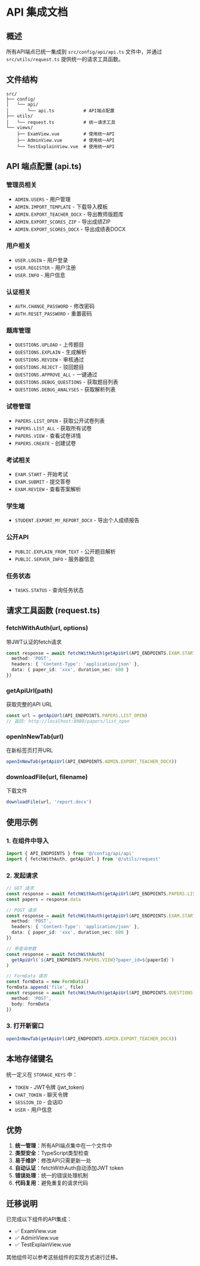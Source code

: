 # API 集成文档

## 概述

所有API端点已统一集成到 `src/config/api/api.ts` 文件中，并通过 `src/utils/request.ts` 提供统一的请求工具函数。

## 文件结构

```
src/
├── config/
│   └── api/
│       └── api.ts           # API端点配置
├── utils/
│   └── request.ts           # 统一请求工具
└── views/
    ├── ExamView.vue         # 使用统一API
    ├── AdminView.vue        # 使用统一API
    └── TestExplainView.vue  # 使用统一API
```

## API 端点配置 (api.ts)

### 管理员相关
- `ADMIN.USERS` - 用户管理
- `ADMIN.IMPORT_TEMPLATE` - 下载导入模板
- `ADMIN.EXPORT_TEACHER_DOCX` - 导出教师版题库
- `ADMIN.EXPORT_SCORES_ZIP` - 导出成绩ZIP
- `ADMIN.EXPORT_SCORES_DOCX` - 导出成绩表DOCX

### 用户相关
- `USER.LOGIN` - 用户登录
- `USER.REGISTER` - 用户注册
- `USER.INFO` - 用户信息

### 认证相关
- `AUTH.CHANGE_PASSWORD` - 修改密码
- `AUTH.RESET_PASSWORD` - 重置密码

### 题库管理
- `QUESTIONS.UPLOAD` - 上传题目
- `QUESTIONS.EXPLAIN` - 生成解析
- `QUESTIONS.REVIEW` - 审核通过
- `QUESTIONS.REJECT` - 驳回题目
- `QUESTIONS.APPROVE_ALL` - 一键通过
- `QUESTIONS.DEBUG_QUESTIONS` - 获取题目列表
- `QUESTIONS.DEBUG_ANALYSES` - 获取解析列表

### 试卷管理
- `PAPERS.LIST_OPEN` - 获取公开试卷列表
- `PAPERS.LIST_ALL` - 获取所有试卷
- `PAPERS.VIEW` - 查看试卷详情
- `PAPERS.CREATE` - 创建试卷

### 考试相关
- `EXAM.START` - 开始考试
- `EXAM.SUBMIT` - 提交答卷
- `EXAM.REVIEW` - 查看答案解析

### 学生端
- `STUDENT.EXPORT_MY_REPORT_DOCX` - 导出个人成绩报告

### 公开API
- `PUBLIC.EXPLAIN_FROM_TEXT` - 公开题目解析
- `PUBLIC.SERVER_INFO` - 服务器信息

### 任务状态
- `TASKS.STATUS` - 查询任务状态

## 请求工具函数 (request.ts)

### fetchWithAuth(url, options)
带JWT认证的fetch请求
```typescript
const response = await fetchWithAuth(getApiUrl(API_ENDPOINTS.EXAM.START), {
  method: 'POST',
  headers: { 'Content-Type': 'application/json' },
  data: { paper_id: 'xxx', duration_sec: 600 }
})
```

### getApiUrl(path)
获取完整的API URL
```typescript
const url = getApiUrl(API_ENDPOINTS.PAPERS.LIST_OPEN)
// 返回: http://localhost:8080/papers/list_open
```

### openInNewTab(url)
在新标签页打开URL
```typescript
openInNewTab(getApiUrl(API_ENDPOINTS.ADMIN.EXPORT_TEACHER_DOCX))
```

### downloadFile(url, filename)
下载文件
```typescript
downloadFile(url, 'report.docx')
```

## 使用示例

### 1. 在组件中导入
```typescript
import { API_ENDPOINTS } from '@/config/api/api'
import { fetchWithAuth, getApiUrl } from '@/utils/request'
```

### 2. 发起请求
```typescript
// GET 请求
const response = await fetchWithAuth(getApiUrl(API_ENDPOINTS.PAPERS.LIST_OPEN))
const papers = response.data

// POST 请求
const response = await fetchWithAuth(getApiUrl(API_ENDPOINTS.EXAM.START), {
  method: 'POST',
  headers: { 'Content-Type': 'application/json' },
  data: { paper_id: 'xxx', duration_sec: 600 }
})

// 带查询参数
const response = await fetchWithAuth(
  getApiUrl(`${API_ENDPOINTS.PAPERS.VIEW}?paper_id=${paperId}`)
)

// FormData 请求
const formData = new FormData()
formData.append('file', file)
const response = await fetchWithAuth(getApiUrl(API_ENDPOINTS.QUESTIONS.UPLOAD), {
  method: 'POST',
  body: formData
})
```

### 3. 打开新窗口
```typescript
openInNewTab(getApiUrl(API_ENDPOINTS.ADMIN.EXPORT_TEACHER_DOCX))
```

## 本地存储键名

统一定义在 `STORAGE_KEYS` 中：
- `TOKEN` - JWT令牌 (jwt_token)
- `CHAT_TOKEN` - 聊天令牌
- `SESSION_ID` - 会话ID
- `USER` - 用户信息

## 优势

1. **统一管理**：所有API端点集中在一个文件中
2. **类型安全**：TypeScript类型检查
3. **易于维护**：修改API只需更新一处
4. **自动认证**：fetchWithAuth自动添加JWT token
5. **错误处理**：统一的错误处理机制
6. **代码复用**：避免重复的请求代码

## 迁移说明

已完成以下组件的API集成：
- ✅ ExamView.vue
- ✅ AdminView.vue
- ✅ TestExplainView.vue

其他组件可以参考这些组件的实现方式进行迁移。
